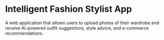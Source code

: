 # Intelligent Fashion Stylist App

A web application that allows users to upload photos of their wardrobe and receive AI-powered outfit suggestions, style advice, and e-commerce recommendations.
